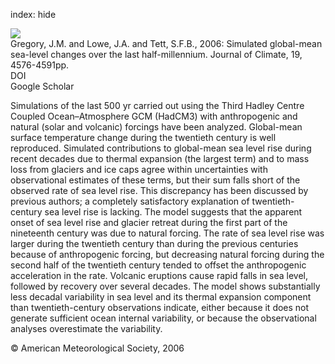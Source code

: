 index: hide

<div class="Citation">
    <div class="Citation-thumb CitationThumb-linked"  data-href="https://doi.org/10.1175/jcli3881.1">
      <img src="https://static.claimspace.cloud/climate-study-static/refs/thumbs/13/Gregory_et_al_2006-thumb.png" />
    </div>

  <div class="Citation-body">
    <div class="Citation-text">Gregory, J.M. and Lowe, J.A. and Tett, S.F.B., 2006: Simulated global-mean sea-level changes over the last half-millennium. <span class="Article-journal">Journal of Climate, </span><span class="Article-volume">19, </span>4576-4591pp.</div>
    <div class="Citation-links">
      <div class="CitationLink" data-href="https://doi.org/10.1175/jcli3881.1">
        <div class="CitationLink-icon CitationLink-Doi"></div>
        <div class="CitationLink-text">DOI</div>
      </div>
      <div class="CitationLink" data-href="https://scholar.google.com/scholar?q=10.1175/jcli3881.1">
        <div class="CitationLink-icon CitationLink-Scholar"></div>
        <div class="CitationLink-text">Google Scholar</div>
      </div>
    </div>
  </div>
</div>

Simulations of the last 500 yr carried out using the Third Hadley Centre Coupled Ocean–Atmosphere GCM (HadCM3) with anthropogenic and natural (solar and volcanic) forcings have been analyzed. Global-mean surface temperature change during the twentieth century is well reproduced. Simulated contributions to global-mean sea level rise during recent decades due to thermal expansion (the largest term) and to mass loss from glaciers and ice caps agree within uncertainties with observational estimates of these terms, but their sum falls short of the observed rate of sea level rise. This discrepancy has been discussed by previous authors; a completely satisfactory explanation of twentieth-century sea level rise is lacking. The model suggests that the apparent onset of sea level rise and glacier retreat during the first part of the nineteenth century was due to natural forcing. The rate of sea level rise was larger during the twentieth century than during the previous centuries because of anthropogenic forcing, but decreasing natural forcing during the second half of the twentieth century tended to offset the anthropogenic acceleration in the rate. Volcanic eruptions cause rapid falls in sea level, followed by recovery over several decades. The model shows substantially less decadal variability in sea level and its thermal expansion component than twentieth-century observations indicate, either because it does not generate sufficient ocean internal variability, or because the observational analyses overestimate the variability.

<div class="Citation-copy">
&copy; American Meteorological Society, 2006
</div>